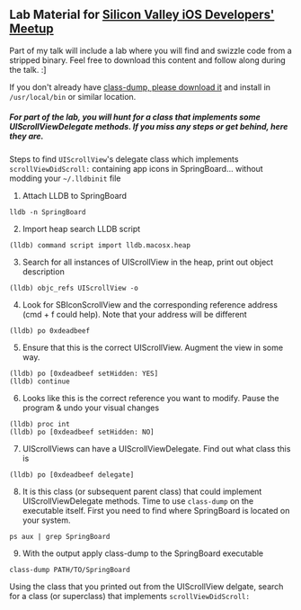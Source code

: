 ## Lab Material for [Silicon Valley iOS Developers' Meetup](http://www.meetup.com/sviphone/)

Part of my talk will include a lab where you will find and swizzle code from a stripped binary. Feel free to download this content and follow along during the talk. :] 

If you don't already have [class-dump, please download it](https://github.com/nygard/class-dump) and install in `/usr/local/bin` or similar location. 

##### For part of the lab, you will hunt for a class that implements some UIScrollViewDelegate methods. If you miss any steps or get behind, here they are.

Steps to find `UIScrollView`'s delegate class which implements `scrollViewDidScroll:` containing app icons in SpringBoard... without modding your `~/.lldbinit` file

1. Attach LLDB to SpringBoard  
```lldb 
lldb -n SpringBoard
```

2. Import heap search LLDB script  
```lldb
(lldb) command script import lldb.macosx.heap
```

3. Search for all instances of UIScrollView in the heap, print out object description
```lldb 
(lldb) objc_refs UIScrollView -o
```

4. Look for SBIconScrollView and the corresponding reference address (cmd + f could help). Note that your address will be different  
```lldb 
(lldb) po 0xdeadbeef
```

5. Ensure that this is the correct UIScrollView. Augment the view in some way. 
```lldb 
(lldb) po [0xdeadbeef setHidden: YES]
(lldb) continue 
```

6. Looks like this is the correct reference you want to modify. Pause the program & undo your visual changes 
```lldb 
(lldb) proc int
(lldb) po [0xdeadbeef setHidden: NO]
```

7. UIScrollViews can have a UIScrollViewDelegate. Find out what class this is
```lldb 
(lldb) po [0xdeadbeef delegate] 
```

8. It is this class (or subsequent parent class) that could implement UIScrollViewDelegate methods. Time to use `class-dump` on the executable itself. First you need to find where SpringBoard is located on your system. 
```lldb 
ps aux | grep SpringBoard 
```

9. With the output apply class-dump to the SpringBoard executable 
```lldb 
class-dump PATH/TO/SpringBoard 
```

Using the class that you printed out from the UIScrollView delgate, search for a class (or superclass) that implements `scrollViewDidScroll:`

